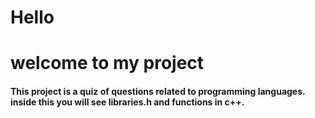 <h1> Hello</h1>
  <h1>welcome to my project</h1>

<h4> This project is a quiz of questions related to programming languages. inside this you will see libraries.h and functions in c++.</h4>

<div align="center"> 
  
  </div>
